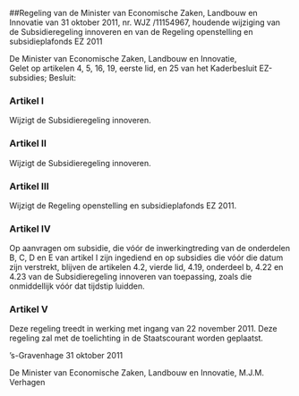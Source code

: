 <meta http-equiv='Content-Type' content='text/html; charset=utf-8' />

##Regeling van de Minister van Economische Zaken, Landbouw en Innovatie van 31 oktober 2011, nr. WJZ /11154967, houdende wijziging van de Subsidieregeling innoveren en van de Regeling openstelling en subsidieplafonds EZ 2011

De Minister van Economische Zaken, Landbouw en Innovatie,  
Gelet op artikelen 4, 5, 16, 19, eerste lid, en 25 van het Kaderbesluit EZ-subsidies;
Besluit:    

### Artikel  I  

Wijzigt de Subsidieregeling innoveren. 

### Artikel  II  

Wijzigt de Subsidieregeling innoveren. 

### Artikel  III  

Wijzigt de Regeling openstelling en subsidieplafonds EZ 2011. 

### Artikel  IV  

Op aanvragen om subsidie, die vóór de inwerkingtreding van de onderdelen B, C, D en E van artikel I zijn ingediend en op subsidies die vóór die datum zijn verstrekt, blijven de artikelen 4.2, vierde lid, 4.19, onderdeel b, 4.22 en 4.23 van de Subsidieregeling innoveren van toepassing, zoals die onmiddellijk vóór dat tijdstip luidden. 

### Artikel  V  

Deze regeling treedt in werking met ingang van 22 november 2011. 
Deze regeling zal met de toelichting in de Staatscourant worden geplaatst.   

’s-Gravenhage 
31 oktober 2011   

De 
Minister van Economische Zaken, Landbouw en Innovatie, 
M.J.M. Verhagen     
